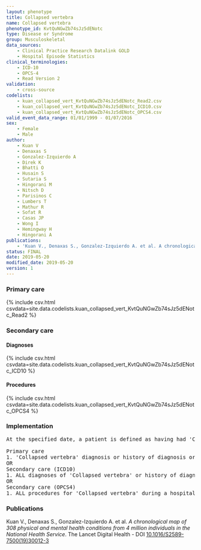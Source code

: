 ```yaml
---
layout: phenotype
title: Collapsed vertebra
name: Collapsed vertebra
phenotype_id: KvtQuNGwZb74sJz5dENotc 
type: Disease or Syndrome
group: Musculoskeletal
data_sources: 
    - Clinical Practice Research Datalink GOLD
    - Hospital Episode Statistics
clinical_terminologies: 
    - ICD-10
    - OPCS-4
    - Read Version 2
validation: 
    - cross-source
codelists: 
    - kuan_collapsed_vert_KvtQuNGwZb74sJz5dENotc_Read2.csv
    - kuan_collapsed_vert_KvtQuNGwZb74sJz5dENotc_ICD10.csv
    - kuan_collapsed_vert_KvtQuNGwZb74sJz5dENotc_OPCS4.csv
valid_event_data_range: 01/01/1999 - 01/07/2016
sex: 
    - Female
    - Male
author: 
    - Kuan V
    - Denaxas S
    - Gonzalez-Izquierdo A
    - Direk K
    - Bhatti O
    - Husain S
    - Sutaria S
    - Hingorani M
    - Nitsch D
    - Parisinos C
    - Lumbers T
    - Mathur R
    - Sofat R
    - Casas JP
    - Wong I
    - Hemingway H
    - Hingorani A
publications: 
    - 'Kuan V., Denaxas S., Gonzalez-Izquierdo A. et al. A chronological map of 308 physical and mental health conditions from 4 million individuals in the National Health Service. The Lancet Digital Health - DOI: 10.1016/S2589-7500(19)30012-3' 
status: FINAL
date: 2019-05-20
modified_date: 2019-05-20
version: 1
---
```

### Primary care 
{% include csv.html csvdata=site.data.codelists.kuan_collapsed_vert_KvtQuNGwZb74sJz5dENotc_Read2 %}
### Secondary care 
#### Diagnoses 
{% include csv.html csvdata=site.data.codelists.kuan_collapsed_vert_KvtQuNGwZb74sJz5dENotc_ICD10 %}
#### Procedures 
{% include csv.html csvdata=site.data.codelists.kuan_collapsed_vert_KvtQuNGwZb74sJz5dENotc_OPCS4 %}
### Implementation 
<pre>At the specified date, a patient is defined as having had 'Collapsed vertebra' IF they meet the criteria for any of the following on or before the specified date. The earliest date on which the individual meets any of the following criteria on or before the specified date is defined as the first event date:

Primary care
1. 'Collapsed vertebra' diagnosis or history of diagnosis or procedure during a consultation 
OR
Secondary care (ICD10)
1. ALL diagnoses of 'Collapsed vertebra' or history of diagnosis during a hospitalization
OR
Secondary care (OPCS4)
1. ALL procedures for 'Collapsed vertebra' during a hospitalization</pre> 
 
### Publications 
Kuan V., Denaxas S., Gonzalez-Izquierdo A. et al. _A chronological map of 308 physical and mental health conditions from 4 million individuals in the National Health Service_. The Lancet Digital Health - DOI <a href='https://www.thelancet.com/journals/landig/article/PIIS2589-7500(19)30012-3/fulltext'>10.1016/S2589-7500(19)30012-3</a>